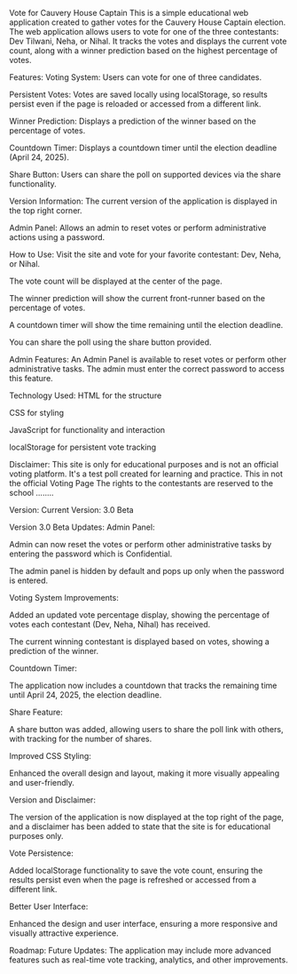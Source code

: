 Vote for Cauvery House Captain
This is a simple educational web application created to gather votes for the Cauvery House Captain election. The web application allows users to vote for one of the three contestants: Dev Tilwani, Neha, or Nihal. It tracks the votes and displays the current vote count, along with a winner prediction based on the highest percentage of votes.

Features:
Voting System: Users can vote for one of three candidates.

Persistent Votes: Votes are saved locally using localStorage, so results persist even if the page is reloaded or accessed from a different link.

Winner Prediction: Displays a prediction of the winner based on the percentage of votes.

Countdown Timer: Displays a countdown timer until the election deadline (April 24, 2025).

Share Button: Users can share the poll on supported devices via the share functionality.

Version Information: The current version of the application is displayed in the top right corner.

Admin Panel: Allows an admin to reset votes or perform administrative actions using a password.

How to Use:
Visit the site and vote for your favorite contestant: Dev, Neha, or Nihal.

The vote count will be displayed at the center of the page.

The winner prediction will show the current front-runner based on the percentage of votes.

A countdown timer will show the time remaining until the election deadline.

You can share the poll using the share button provided.

Admin Features:
An Admin Panel is available to reset votes or perform other administrative tasks. The admin must enter the correct password to access this feature.

Technology Used:
HTML for the structure

CSS for styling

JavaScript for functionality and interaction

localStorage for persistent vote tracking

Disclaimer:
This site is only for educational purposes and is not an official voting platform. It's a test poll created for learning and practice. This in not the official Voting Page The rights to the contestants are reserved to the school ........

Version:
Current Version: 3.0 Beta

Version 3.0 Beta Updates:
Admin Panel:

Admin can now reset the votes or perform other administrative tasks by entering the password which is Confidential.

The admin panel is hidden by default and pops up only when the password is entered.

Voting System Improvements:

Added an updated vote percentage display, showing the percentage of votes each contestant (Dev, Neha, Nihal) has received.

The current winning contestant is displayed based on votes, showing a prediction of the winner.

Countdown Timer:

The application now includes a countdown that tracks the remaining time until April 24, 2025, the election deadline.

Share Feature:

A share button was added, allowing users to share the poll link with others, with tracking for the number of shares.

Improved CSS Styling:

Enhanced the overall design and layout, making it more visually appealing and user-friendly.

Version and Disclaimer:

The version of the application is now displayed at the top right of the page, and a disclaimer has been added to state that the site is for educational purposes only.

Vote Persistence:

Added localStorage functionality to save the vote count, ensuring the results persist even when the page is refreshed or accessed from a different link.

Better User Interface:

Enhanced the design and user interface, ensuring a more responsive and visually attractive experience.

Roadmap:
Future Updates: The application may include more advanced features such as real-time vote tracking, analytics, and other improvements.
